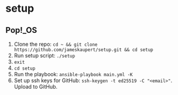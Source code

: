 # setup

## Pop!_OS
1. Clone the repo: `cd ~ && git clone https://github.com/jameskaupert/setup.git && cd setup`
2. Run setup script: `./setup`
3. `exit`
4. `cd setup`
5. Run the playbook: `ansible-playbook main.yml -K`
6. Set up ssh keys for GitHub: `ssh-keygen -t ed25519 -C "<email>"`. Upload to GitHub.

